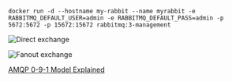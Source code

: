 ﻿    docker run -d --hostname my-rabbit --name myrabbit -e RABBITMQ_DEFAULT_USER=admin -e RABBITMQ_DEFAULT_PASS=admin -p 5672:5672 -p 15672:15672 rabbitmq:3-management

![Direct exchange](https://www.rabbitmq.com/img/tutorials/intro/exchange-direct.png)

![Fanout exchange](https://www.rabbitmq.com/img/tutorials/intro/exchange-fanout.png)


[AMQP 0-9-1 Model Explained](https://www.rabbitmq.com/tutorials/amqp-concepts.html)
